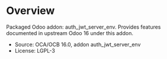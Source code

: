 # Overview

Packaged Odoo addon: auth_jwt_server_env. Provides features documented in upstream Odoo 16 under this addon.

- Source: OCA/OCB 16.0, addon auth_jwt_server_env
- License: LGPL-3
